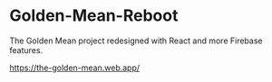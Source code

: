 # Golden-Mean-Reboot
The Golden Mean project redesigned with React and more Firebase features.


https://the-golden-mean.web.app/

